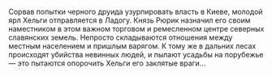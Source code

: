 <!--2016-11-26 21:19:59-->
Сорвав попытки черного друида узурпировать власть в Киеве, молодой ярл Хельги отправляется в Ладогу. Князь Рюрик назначил его своим наместником в этом важном торговом и ремесленном центре северных славянских земель.
        Непросто складываются отношения между местным населением и пришлым варягом. К тому же в дальних лесах происходят убийства невинных людей, и пылают усадьбы на порубежье — это пытаются опорочить Хельги его заклятые враги…
